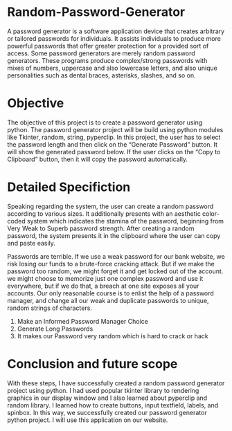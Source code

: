 # Random-Password-Generator
A password generator is a software application device that creates arbitrary or tailored passwords for individuals. It assists individuals to produce more powerful passwords that offer greater protection for a provided sort of access. Some password generators are merely random password generators. These programs produce complex/strong passwords with mixes of numbers, uppercase and also lowercase letters, and also unique personalities such as dental braces, asterisks, slashes, and so on.

# Objective
The objective of this project is to create a password generator using python. The password generator project will be build using python modules like Tkinter, random, string, pyperclip.
In this project, the user has to select the password length and then click on the “Generate Password” button. It will show the generated password below. If the user clicks on the “Copy to Clipboard” button, then it will copy the password automatically.

# Detailed Specifiction 
Speaking regarding the system, the user can create a random password according to various sizes. It additionally presents with an aesthetic color-coded system which indicates the stamina of the password, beginning from Very Weak to Superb password strength. After creating a random password, the system presents it in the clipboard where the user can copy and paste easily.

Passwords are terrible. If we use a weak password for our bank website, we risk losing our funds to a brute-force cracking attack. But if we make the password too random, we might forget it and get locked out of the account. we might choose to memorize just one complex password and use it everywhere, but if we do that, a breach at one site exposes all your accounts. Our only reasonable course is to enlist the help of a password manager, and change all our weak and duplicate passwords to unique, random strings of characters.

1. Make an Informed Password Manager Choice
2. Generate Long Passwords
3. It makes our Password very random which is hard to crack or hack 

# Conclusion and future scope 
With these steps, I have successfully created a random password generator project using python. I had used popular tkinter library to rendering graphics in our display window and I also learned about pyperclip and random library.
I learned how to create buttons, input textfield, labels, and spinbox. In this way, we successfully created our password generator python project. I will use this application on our website.
